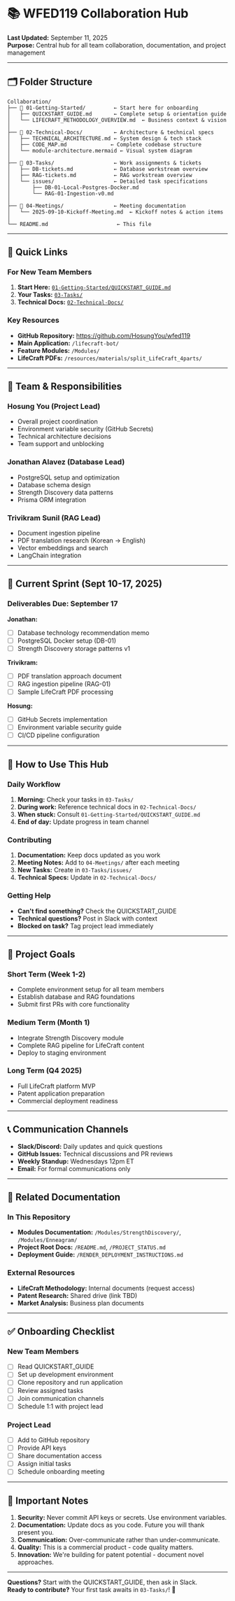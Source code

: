 # 📚 WFED119 Collaboration Hub

**Last Updated:** September 11, 2025  
**Purpose:** Central hub for all team collaboration, documentation, and project management

---

## 🗂️ Folder Structure

```
Collaboration/
├── 📁 01-Getting-Started/         ← Start here for onboarding
│   ├── QUICKSTART_GUIDE.md       ← Complete setup & orientation guide
│   └── LIFECRAFT_METHODOLOGY_OVERVIEW.md  ← Business context & vision
│
├── 📁 02-Technical-Docs/          ← Architecture & technical specs
│   ├── TECHNICAL_ARCHITECTURE.md ← System design & tech stack
│   ├── CODE_MAP.md              ← Complete codebase structure
│   └── module-architecture.mermaid ← Visual system diagram
│
├── 📁 03-Tasks/                   ← Work assignments & tickets
│   ├── DB-tickets.md             ← Database workstream overview
│   ├── RAG-tickets.md            ← RAG workstream overview
│   └── issues/                   ← Detailed task specifications
│       ├── DB-01-Local-Postgres-Docker.md
│       └── RAG-01-Ingestion-v0.md
│
├── 📁 04-Meetings/                ← Meeting documentation
│   └── 2025-09-10-Kickoff-Meeting.md  ← Kickoff notes & action items
│
└── README.md                      ← This file
```

---

## 🚀 Quick Links

### For New Team Members
1. **Start Here:** [`01-Getting-Started/QUICKSTART_GUIDE.md`](01-Getting-Started/QUICKSTART_GUIDE.md)
2. **Your Tasks:** [`03-Tasks/`](03-Tasks/)
3. **Technical Docs:** [`02-Technical-Docs/`](02-Technical-Docs/)

### Key Resources
- **GitHub Repository:** https://github.com/HosungYou/wfed119
- **Main Application:** `/lifecraft-bot/`
- **Feature Modules:** `/Modules/`
- **LifeCraft PDFs:** `/resources/materials/split_LifeCraft_4parts/`

---

## 👥 Team & Responsibilities

### Hosung You (Project Lead)
- Overall project coordination
- Environment variable security (GitHub Secrets)
- Technical architecture decisions
- Team support and unblocking

### Jonathan Alavez (Database Lead)
- PostgreSQL setup and optimization
- Database schema design
- Strength Discovery data patterns
- Prisma ORM integration

### Trivikram Sunil (RAG Lead)
- Document ingestion pipeline
- PDF translation research (Korean → English)
- Vector embeddings and search
- LangChain integration

---

## 📅 Current Sprint (Sept 10-17, 2025)

### Deliverables Due: September 17

**Jonathan:**
- [ ] Database technology recommendation memo
- [ ] PostgreSQL Docker setup (DB-01)
- [ ] Strength Discovery storage patterns v1

**Trivikram:**
- [ ] PDF translation approach document
- [ ] RAG ingestion pipeline (RAG-01)
- [ ] Sample LifeCraft PDF processing

**Hosung:**
- [ ] GitHub Secrets implementation
- [ ] Environment variable security guide
- [ ] CI/CD pipeline configuration

---

## 📝 How to Use This Hub

### Daily Workflow
1. **Morning:** Check your tasks in `03-Tasks/`
2. **During work:** Reference technical docs in `02-Technical-Docs/`
3. **When stuck:** Consult `01-Getting-Started/QUICKSTART_GUIDE.md`
4. **End of day:** Update progress in team channel

### Contributing
1. **Documentation:** Keep docs updated as you work
2. **Meeting Notes:** Add to `04-Meetings/` after each meeting
3. **New Tasks:** Create in `03-Tasks/issues/`
4. **Technical Specs:** Update in `02-Technical-Docs/`

### Getting Help
- **Can't find something?** Check the QUICKSTART_GUIDE
- **Technical questions?** Post in Slack with context
- **Blocked on task?** Tag project lead immediately

---

## 🎯 Project Goals

### Short Term (Week 1-2)
- Complete environment setup for all team members
- Establish database and RAG foundations
- Submit first PRs with core functionality

### Medium Term (Month 1)
- Integrate Strength Discovery module
- Complete RAG pipeline for LifeCraft content
- Deploy to staging environment

### Long Term (Q4 2025)
- Full LifeCraft platform MVP
- Patent application preparation
- Commercial deployment readiness

---

## 📞 Communication Channels

- **Slack/Discord:** Daily updates and quick questions
- **GitHub Issues:** Technical discussions and PR reviews
- **Weekly Standup:** Wednesdays 12pm ET
- **Email:** For formal communications only

---

## 🔗 Related Documentation

### In This Repository
- **Modules Documentation:** `/Modules/StrengthDiscovery/`, `/Modules/Enneagram/`
- **Project Root Docs:** `/README.md`, `/PROJECT_STATUS.md`
- **Deployment Guide:** `/RENDER_DEPLOYMENT_INSTRUCTIONS.md`

### External Resources
- **LifeCraft Methodology:** Internal documents (request access)
- **Patent Research:** Shared drive (link TBD)
- **Market Analysis:** Business plan documents

---

## ✅ Onboarding Checklist

### New Team Members
- [ ] Read QUICKSTART_GUIDE
- [ ] Set up development environment
- [ ] Clone repository and run application
- [ ] Review assigned tasks
- [ ] Join communication channels
- [ ] Schedule 1:1 with project lead

### Project Lead
- [ ] Add to GitHub repository
- [ ] Provide API keys
- [ ] Share documentation access
- [ ] Assign initial tasks
- [ ] Schedule onboarding meeting

---

## 📌 Important Notes

1. **Security:** Never commit API keys or secrets. Use environment variables.
2. **Documentation:** Update docs as you code. Future you will thank present you.
3. **Communication:** Over-communicate rather than under-communicate.
4. **Quality:** This is a commercial product - code quality matters.
5. **Innovation:** We're building for patent potential - document novel approaches.

---

**Questions?** Start with the QUICKSTART_GUIDE, then ask in Slack.  
**Ready to contribute?** Your first task awaits in `03-Tasks/`! 🚀